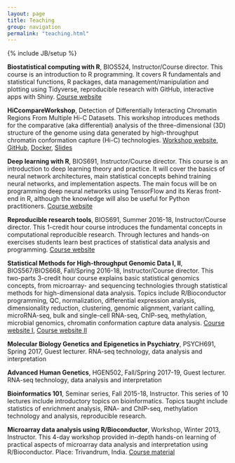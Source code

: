 ```yaml
---
layout: page
title: Teaching
group: navigation
permalink: "teaching.html"
---
```

{% include JB/setup %}

**Biostatistical computing with R**, BIOS524, Instructor/Course director. This course is an introduction to R programming. It covers R fundamentals and statistical functions, R packages, data management/manipulation and plotting using Tidyverse, reproducible research with GitHub, interactive apps with Shiny. [Course website](https://bios524-biostatistical-computing-r.netlify.app/)

**HiCcompareWorkshop**, Detection of Differentially Interacting Chromatin Regions From Multiple Hi-C Datasets. This workshop introduces methods for the comparative (aka differential) analysis of the three-dimensional (3D) structure of the genome using data generated by high-throughput chromatin conformation capture (Hi-C) technologies. [Workshop website](https://mdozmorov.github.io/HiCcompareWorkshop/), [GitHub](https://github.com/mdozmorov/HiCcompareWorkshop), [Docker](https://hub.docker.com/repository/docker/mdozmorov/hiccompareworkshop), [Slides](https://mdozmorov.github.io/Talk_HiCcompare/index.html)

**Deep learning with R**, BIOS691, Instructor/Course director. This course is an introduction to deep learning theory and practice. It will cover the basics of neural network architectures, main statistical concepts behind training neural networks, and implementation aspects. The main focus will be on programming deep neural networks using TensorFlow and its Keras front-end in R, although the knowledge will also be useful for Python practitioners. [Course website](https://bios691-deep-learning-r.netlify.app/)

**Reproducible research tools**,	BIOS691, Summer 2016-18,	Instructor/Course director. This 1-credit hour course introduces the fundamental concepts in computational reproducible research. Through lectures and hands-on exercises students learn best practices of statistical data analysis and programming. [Course website](https://mdozmorov.github.io/BIOS691.2018/)

**Statistical Methods for High-throughput Genomic Data I, II**,	BIOS567/BIOS668, Fall/Spring 2016-18,	Instructor/Course director. This two-parts 3-credit hour course explains basic statistical genomics concepts, from microarray- and sequencing technologies through statistical methods for high-dimensional data analysis. Topics include R/Bioconductor programming, QC, normalization, differential expression analysis, dimensionality reduction, clustering, genomic alignment, variant calling, microRNA-seq, bulk and single-cell RNA-seq, ChIP-seq, methylation, microbial genomics, chromatin conformation capture data analysis. [Course website I](https://mdozmorov.github.io/BIOS567.2018/), [Course website II](https://mdozmorov.github.io/BIOS668.2018/)

**Molecular Biology Genetics and Epigenetics in Psychiatry**,	PSYCH691, Spring 2017,	Guest lecturer. RNA-seq technology, data analysis and interpretation

**Advanced Human Genetics**, HGEN502, Fall/Spring 2017-19,	Guest lecturer. RNA-seq technology, data analysis and interpretation

**Bioinformatics 101**,	Seminar series, Fall 2015-18,	Instructor. This series of 10 lectures include introductory topics on bioinformatics. Topics taught include statistics of enrichment analysis, RNA- and ChIP-seq, methylation technology and analysis, reproducible research.

**Microarray data analysis using R/Bioconductor**,	Workshop, Winter 2013,	Instructor. This 4-day workshop provided in-depth hands-on learning of practical aspects of microarray data analysis and interpretation using R/Bioconductor. Place: Trivandrum, India. [Course material](https://github.com/mdozmorov/ci-workshop)
